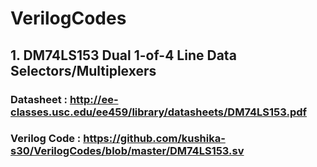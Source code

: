 # VerilogCodes

## 1. DM74LS153 Dual 1-of-4 Line Data Selectors/Multiplexers 
  ### Datasheet : http://ee-classes.usc.edu/ee459/library/datasheets/DM74LS153.pdf 
  ### Verilog Code : https://github.com/kushika-s30/VerilogCodes/blob/master/DM74LS153.sv
